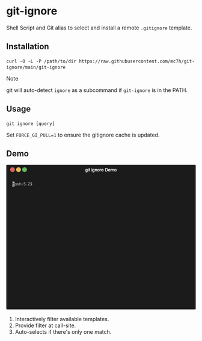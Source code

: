 # git-ignore

Shell Script and Git alias to select and install a remote `.gitignore` template.

## Installation

```shell
curl -O -L -P /path/to/dir https://raw.githubusercontent.com/mc7h/git-ignore/main/git-ignore
```

> [!NOTE]
> git will auto-detect `ignore` as a subcommand if `git-ignore` is in the PATH.

## Usage

```shell
git ignore [query]
```

Set `FORCE_GI_PULL=1` to ensure the gitignore cache is updated.

## Demo

![git-ignore Terminal demo video](demo.gif)

1. Interactively filter available templates.
1. Provide filter at call-site. 
1. Auto-selects if there's only one match.

